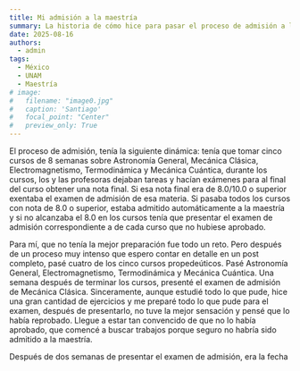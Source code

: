 ```yaml
---
title: Mi admisión a la maestría
summary: La historia de cómo hice para pasar el proceso de admisión a la maestría en astrofísica de la UNAM
date: 2025-08-16
authors:
  - admin
tags:
  - México
  - UNAM
  - Maestría
# image:
#   filename: "image0.jpg"
#   caption: 'Santiago'
#   focal_point: "Center"
#   preview_only: True
---
```


El proceso de admisión, tenía la siguiente dinámica: tenía que tomar cinco cursos de 8 semanas sobre Astronomía General, Mecánica Clásica, Electromagnetismo, Termodinámica y Mecánica Cuántica, durante los cursos, los y las profesoras dejaban tareas y hacían exámenes para al final del curso obtener una nota final. Si esa nota final era de 8.0/10.0 o superior exentaba el examen de admisión de esa materia. Si pasaba todos los cursos con nota de 8.0 o superior, estaba admitido automáticamente a la maestría y si no alcanzaba el 8.0 en los cursos tenía que presentar el examen de admisión correspondiente a de cada curso que no hubiese aprobado. 

Para mí, que no tenía la mejor preparación fue todo un reto. Pero después de un proceso muy intenso que espero contar en detalle en un post completo, pasé cuatro de los cinco cursos propedeúticos. Pasé Astronomía General, Electromagnetismo, Termodinámica y Mecánica Cuántica. Una semana después de terminar los cursos, presenté el examen de admisión de Mecánica Clásica. Sinceramente, aunque estudié todo lo que pude, hice una gran cantidad de ejercicios y me preparé todo lo que pude para el examen, después de presentarlo, no tuve la mejor sensación y pensé que lo había reprobado. Llegue a estar tan convencido de que no lo había aprobado, que comencé a buscar trabajos porque seguro no habría sido admitido a la maestría. 

Después de dos semanas de presentar el examen de admisión, era la fecha 
